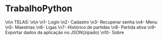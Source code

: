 # TrabalhoPython
\n\n
TELAS:
\n\n
\n1- Login
\n2- Cadastro
\n3- Recuperar senha
\n4- Menu
\n5- Maestrias
\n6- Ligas
\n7- Histórico de partidas
\n8- Partida ativa
\n9- Exportar dados da aplicação no JSON(zipado)
\n10- Sobre
